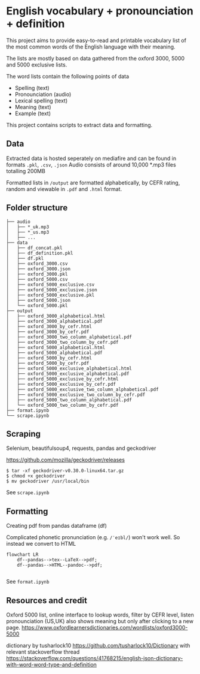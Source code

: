 # English vocabulary + pronounciation + definition

This project aims to provide easy-to-read and printable vocabulary list of the
most common words of the English language with their meaning.

The lists are mostly based on data gathered from the oxford 3000, 5000 and 5000 exclusive lists.

The word lists contain the following points of data
* Spelling (text)
* Pronounciation (audio)
* Lexical spelling (text)
* Meaning (text)
* Example (text)

This project contains scripts to extract data and formatting. 

## Data
Extracted data is hosted seperately on mediafire and can be
found in formats `.pkl`, `.csv`, `.json`
Audio consists of around 10,000 *.mp3 files totalling 200MB

Formatted lists in `/output` are formatted alphabetically, by CEFR rating, random and viewable in
`.pdf` and `.html` format.

## Folder structure
```
├── audio
│   ├── *_uk.mp3
│   ├── *_us.mp3
│   ├── ...
├── data
│   ├── df_concat.pkl
│   ├── df_definition.pkl
│   ├── df.pkl
│   ├── oxford_3000.csv
│   ├── oxford_3000.json
│   ├── oxford_3000.pkl
│   ├── oxford_5000.csv
│   ├── oxford_5000_exclusive.csv
│   ├── oxford_5000_exclusive.json
│   ├── oxford_5000_exclusive.pkl
│   ├── oxford_5000.json
│   └── oxford_5000.pkl
├── output
│   ├── oxford_3000_alphabetical.html
│   ├── oxford_3000_alphabetical.pdf
│   ├── oxford_3000_by_cefr.html
│   ├── oxford_3000_by_cefr.pdf
│   ├── oxford_3000_two_column_alphabetical.pdf
│   ├── oxford_3000_two_column_by_cefr.pdf
│   ├── oxford_5000_alphabetical.html
│   ├── oxford_5000_alphabetical.pdf
│   ├── oxford_5000_by_cefr.html
│   ├── oxford_5000_by_cefr.pdf
│   ├── oxford_5000_exclusive_alphabetical.html
│   ├── oxford_5000_exclusive_alphabetical.pdf
│   ├── oxford_5000_exclusive_by_cefr.html
│   ├── oxford_5000_exclusive_by_cefr.pdf
│   ├── oxford_5000_exclusive_two_column_alphabetical.pdf
│   ├── oxford_5000_exclusive_two_column_by_cefr.pdf
│   ├── oxford_5000_two_column_alphabetical.pdf
│   └── oxford_5000_two_column_by_cefr.pdf
├── format.ipynb
└── scrape.ipynb

```
## Scraping
Selenium, beautifulsoup4, requests, pandas
and geckodriver

https://github.com/mozilla/geckodriver/releases
```
$ tar -xf geckodriver-v0.30.0-linux64.tar.gz 
$ chmod +x geckodriver
$ mv geckodriver /usr/local/bin

```
See `scrape.ipynb`

## Formatting
Creating pdf from pandas dataframe (df)

Complicated phonetic pronunciation (e.g. `/ˈeɪbl/`) won't work well. So instead we convert to HTML
```mermaid
flowchart LR
    df--pandas-->tex--LaTeX-->pdf;
    df--pandas-->HTML--pandoc-->pdf;


```

See `format.ipynb`

## Resources and credit
Oxford 5000 list, online interface to lookup words, filter by CEFR level,
listen pronounciation (US,UK)
also shows meaning but only after clicking to a new page.
https://www.oxfordlearnersdictionaries.com/wordlists/oxford3000-5000

dictionary by tusharlock10
https://github.com/tusharlock10/Dictionary
with relevant stackoverflow thread
https://stackoverflow.com/questions/41768215/english-json-dictionary-with-word-word-type-and-definition
